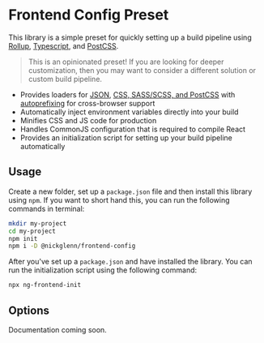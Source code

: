 # Frontend Config Preset

This library is a simple preset for quickly setting up a build pipeline using [Rollup](https://rollupjs.org/guide/en/), [Typescript](http://www.typescriptlang.org/), and [PostCSS](http://www.typescriptlang.org/).

> This is an opinionated preset! If you are looking for deeper customization, then you may want to consider a different solution or custom build pipeline.

- Provides loaders for [JSON](https://www.npmjs.com/package/@rollup/plugin-json), [CSS, SASS/SCSS, and PostCSS](https://www.npmjs.com/package/rollup-plugin-postcss) with [autoprefixing](https://www.npmjs.com/package/autoprefixer) for cross-browser support
- Automatically inject environment variables directly into your build
- Minifies CSS and JS code for production
- Handles CommonJS configuration that is required to compile React
- Provides an initialization script for setting up your build pipeline automatically

## Usage

Create a new folder, set up a `package.json` file and then install this library using `npm`. If you want to short hand this, you can run the following commands in terminal:

```bash
mkdir my-project
cd my-project
npm init
npm i -D @nickglenn/frontend-config
```

After you've set up a `package.json` and have installed the library. You can run the initialization script using the following command:

```bash
npx ng-frontend-init
```

## Options

Documentation coming soon.